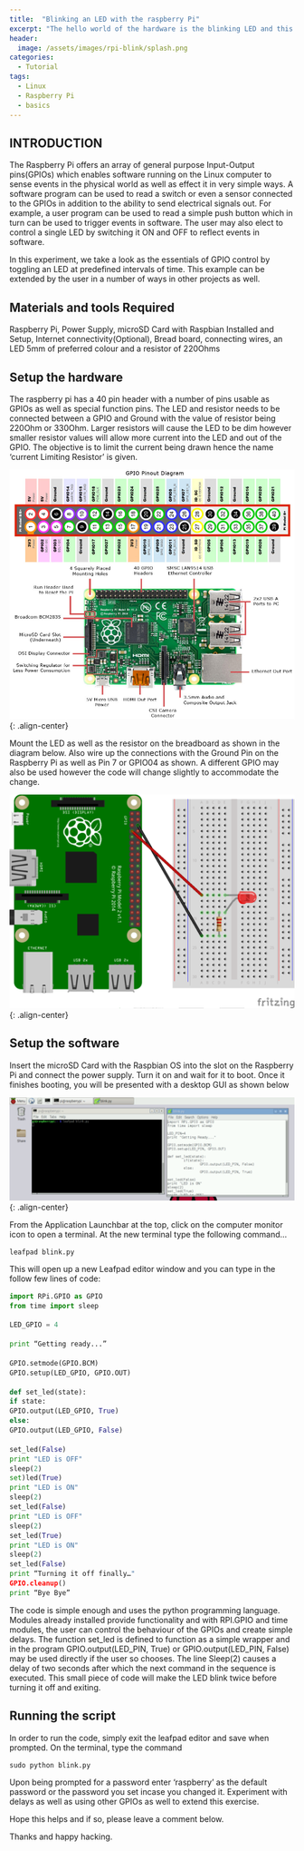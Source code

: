 ```yaml
---
title:  "Blinking an LED with the raspberry Pi"
excerpt: "The hello world of the hardware is the blinking LED and this post I take you through the steps of getting started with the Raspberry Pis"
header:
  image: /assets/images/rpi-blink/splash.png
categories:
  - Tutorial
tags:
  - Linux
  - Raspberry Pi
  - basics
---
```


## INTRODUCTION

The Raspberry Pi offers an array of general purpose Input-Output pins(GPIOs) which enables software running on the Linux computer to sense events in the physical world as well as effect it in very simple ways. A software program can be used to read a switch or even a sensor connected to the GPIOs in addition to the ability to send electrical signals out. For example, a user program can be used to read a simple push button which in turn can be used to trigger events in software. The user may also elect to control a single LED by switching it ON and OFF to reflect events in software.

In this experiment, we take a look as the essentials of GPIO control by toggling an LED at predefined intervals of time. This example can be extended by the user in a number of ways in other projects as well.



## Materials and tools Required

Raspberry Pi, Power Supply, microSD Card with Raspbian Installed and Setup, Internet connectivity(Optional), Bread board, connecting wires, an LED 5mm of preferred colour and a resistor of 220Ohms

## Setup the hardware

The raspberry pi has a 40 pin header with a number of pins usable as GPIOs as well as special function pins. The LED and resistor needs to be connected between a GPIO and Ground with the value of resistor being 220Ohm or 330Ohm. Larger resistors will cause the LED to be dim however smaller resistor values will allow more current into the LED and out of the GPIO. The objective is to limit the current being drawn hence the name ‘current Limiting Resistor’ is given.

![alt text](/assets/images/rpi-blink/1.png){: .align-center}

Mount the LED as well as the resistor on the breadboard as shown in the diagram below. Also wire up the connections with the Ground Pin on the Raspberry Pi as well as Pin 7 or GPIO04 as shown. A different GPIO may also be used however the code will change slightly to accommodate the change.

![alt text](/assets/images/rpi-blink/3.png){: .align-center}


## Setup the software

Insert the microSD Card with the Raspbian OS into the slot on the Raspberry Pi and connect the power supply. Turn it on and wait for it to boot. Once it finishes booting, you will be presented with a desktop GUI as shown below

![alt text](/assets/images/rpi-blink/4.png){: .align-center}

From the Application Launchbar at the top, click on the computer monitor icon to open a terminal. At the new terminal type the following command...

```
leafpad blink.py
```

This will open up a new Leafpad editor window and you can type in the follow few lines of code:

```python
import RPi.GPIO as GPIO
from time import sleep
 
LED_GPIO = 4
 
print “Getting ready...”
 
GPIO.setmode(GPIO.BCM)
GPIO.setup(LED_GPIO, GPIO.OUT)
 
def set_led(state):
if state:
GPIO.output(LED_GPIO, True)
else:
GPIO.output(LED_GPIO, False)
 
set_led(False)
print "LED is OFF"
sleep(2)
set)led(True)
print "LED is ON"
sleep(2)
set_led(False)
print "LED is OFF"
sleep(2)
set_led(True)
print "LED is ON"
sleep(2)
set_led(False)
print “Turning it off finally…"
GPIO.cleanup()
print “Bye Bye”
```

The code is simple enough and uses the python programming language. Modules already installed provide functionality and with RPI.GPIO and time modules, the user can control the behaviour of the GPIOs and create simple delays. The function set_led is defined to function as a simple wrapper and in the program GPIO.output(LED_PIN, True) or GPIO.output(LED_PIN, False) may be used directly if the user so chooses. The line Sleep(2) causes a delay of two seconds after which the next command in the sequence is executed. This small piece of code will make the LED blink twice before turning it off and exiting.

## Running the script

In order to run the code, simply exit the leafpad editor and save when prompted. On the terminal, type the command

```
sudo python blink.py
```

Upon being prompted for a password enter ‘raspberry’ as the default password or the password you set incase you changed it. Experiment with delays as well as using other GPIOs as well to extend this exercise.

Hope this helps and if so, please leave a comment below.

Thanks and happy hacking.
